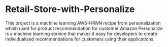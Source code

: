 # Retail-Store-with-Personalize
This project is a machine learning AWS-HRNN recipe from personalization which used for product recommendation for customer Amazon Personalize is a machine learning service that makes it easy for developers to create individualized recommendations for customers using their applications.
